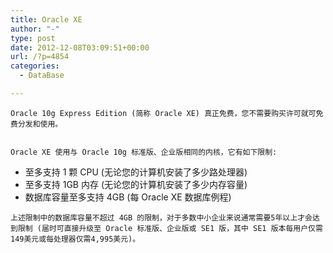 ```yaml
---
title: Oracle XE
author: "-"
type: post
date: 2012-12-08T03:09:51+00:00
url: /?p=4854
categories:
  - DataBase

---
```




  
    Oracle 10g Express Edition (简称 Oracle XE) 真正免费，您不需要购买许可就可免费分发和使用。
  
  
    Oracle XE 使用与 Oracle 10g 标准版、企业版相同的内核，它有如下限制: 
  
  <ul>
    <li>
      至多支持 1 颗 CPU (无论您的计算机安装了多少路处理器)
    </li>
    <li>
      至多支持 1GB 内存 (无论您的计算机安装了多少内存容量)
    </li>
    <li>
      数据库容量至多支持 4GB (每 Oracle XE 数据库例程)
    </li>
  </ul>
  
    上述限制中的数据库容量不超过 4GB 的限制，对于多数中小企业来说通常需要5年以上才会达到限制 (届时可直接升级至 Oracle 标准版、企业版或 SE1 版，其中 SE1 版本每用户仅需149美元或每处理器仅需4,995美元)。
  
